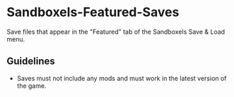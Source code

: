 # Sandboxels-Featured-Saves
Save files that appear in the "Featured" tab of the Sandboxels Save &amp; Load menu.

## Guidelines
* Saves must not include any mods and must work in the latest version of the game.
